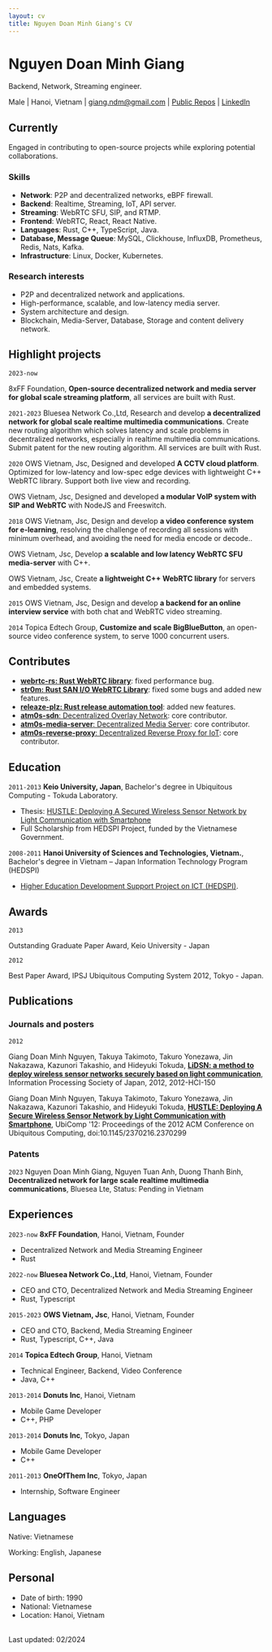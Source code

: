 ```yaml
---
layout: cv
title: Nguyen Doan Minh Giang's CV
---
```


# Nguyen Doan Minh Giang

Backend, Network, Streaming engineer.

<div id="webaddress">
Male
| Hanoi, Vietnam
| <a href="giang.ndm@gmail.com">giang.ndm@gmail.com</a>
| <a href="http://github.com/giangndm">Public Repos</a>
| <a href="https://www.linkedin.com/in/giangndm/">LinkedIn</a>
</div>

## Currently

Engaged in contributing to open-source projects while exploring potential collaborations.

### Skills

- **Network**: P2P and decentralized networks, eBPF firewall.
- **Backend**: Realtime, Streaming, IoT, API server.
- **Streaming**: WebRTC SFU, SIP, and RTMP.
- **Frontend**: WebRTC, React, React Native.
- **Languages**: Rust, C++, TypeScript, Java.
- **Database, Message Queue**: MySQL, Clickhouse, InfluxDB, Prometheus, Redis, Nats, Kafka.
- **Infrastructure**: Linux, Docker, Kubernetes.

### Research interests

- P2P and decentralized network and applications.
- High-performance, scalable, and low-latency media server.
- System architecture and design.
- Blockchain, Media-Server, Database, Storage and content delivery network.

## Highlight projects

`2023-now`

8xFF Foundation, **Open-source decentralized network and media server for global scale streaming platform**, all services are built with Rust.

`2021-2023`
Bluesea Network Co.,Ltd, Research and develop **a decentralized network for global scale realtime multimedia communications**. Create new routing algorithm which solves latency and scale problems in decentralized networks, especially in realtime multimedia communications. Submit patent for the new routing algorithm. All services are built with Rust.

`2020`
OWS Vietnam, Jsc, Designed and developed **A CCTV cloud platform**. Optimized for low-latency and low-spec edge devices with lightweight C++ WebRTC library. Support both live view and recording.

OWS Vietnam, Jsc, Designed and developed **a modular VoIP system with SIP and WebRTC** with NodeJS and Freeswitch.

`2018`
OWS Vietnam, Jsc, Design and develop **a video conference system for e-learning**, resolving the challenge of recording all sessions with minimum overhead, and avoiding the need for media encode or decode..

OWS Vietnam, Jsc, Develop **a scalable and low latency WebRTC SFU media-server** with C++.

OWS Vietnam, Jsc, Create **a lightweight C++ WebRTC library** for servers and embedded systems.

`2015`
OWS Vietnam, Jsc, Design and develop **a backend for an online interview service** with both chat and WebRTC video streaming.

`2014`
Topica Edtech Group, **Customize and scale BigBlueButton**, an open-source video conference system, to serve 1000 concurrent users.

## Contributes

- [**webrtc-rs: Rust WebRTC library**](https://github.com/webrtc-rs/webrtc): fixed performance bug.
- [**str0m: Rust SAN I/O WebRTC Library**](https://github.com/algesten/str0m): fixed some bugs and added new features.
- [**releaze-plz: Rust release automation tool**](https://github.com/MarcoIeni/release-plz): added new features.
- [**atm0s-sdn**: Decentralized Overlay Network](https://github.com/8xff/atm0s-sdn): core contributor.
- [**atm0s-media-server**: Decentralized Media Server](https://github.com/8xff/atm0s-media-server): core contributor.
- [**atm0s-reverse-proxy**: Decentralized Reverse Proxy for IoT](https://github.com/8xff/atm0s-reverse-proxy): core contributor.

## Education

`2011-2013`
**Keio University, Japan**, Bachelor's degree in Ubiquitous Computing - Tokuda Laboratory.

- Thesis: [HUSTLE: Deploying A Secured Wireless Sensor Network by Light Communication with Smartphone](https://www.sfc.wide.ad.jp/thesis/2012/files/spider-publish-thesis.pdf)
- Full Scholarship from HEDSPI Project, funded by the Vietnamese Government.

`2008-2011`
**Hanoi University of Sciences and Technologies, Vietnam.**, Bachelor's degree in Vietnam – Japan Information Technology Program (HEDSPI)

- [Higher Education Development Support Project on ICT (HEDSPI)](https://soict.hust.edu.vn/innovation/en/hedspi%E3%81%AB%E3%81%A4%E3%81%84%E3%81%A6%E3%80%80-2).

## Awards

`2013`

Outstanding Graduate Paper Award, Keio University - Japan

`2012`

Best Paper Award, IPSJ Ubiquitous Computing System 2012, Tokyo - Japan.

## Publications

### Journals and posters

`2012`

Giang Doan Minh Nguyen, Takuya Takimoto, Takuro Yonezawa, Jin Nakazawa, Kazunori Takashio, and Hideyuki Tokuda,
[**LiDSN: a method to deploy wireless sensor networks securely based on light communication**](https://ipsj.ixsq.nii.ac.jp/ej/index.php?active_action=repository_view_main_item_detail&page_id=13&block_id=8&item_id=86230&item_no=1), Information Processing Society of Japan, 2012, 2012-HCI-150

Giang Doan Minh Nguyen, Takuya Takimoto, Takuro Yonezawa, Jin Nakazawa, Kazunori Takashio, and Hideyuki Tokuda,
[**HUSTLE: Deploying A Secure Wireless Sensor Network by Light Communication with Smartphone**](https://dl.acm.org/doi/10.1145/2370216.2370299), UbiComp '12: Proceedings of the 2012 ACM Conference on Ubiquitous Computing, doi:10.1145/2370216.2370299

### Patents

`2023`
Nguyen Doan Minh Giang, Nguyen Tuan Anh, Duong Thanh Binh, **Decentralized network for large scale realtime multimedia communications**, Bluesea Lte, Status: Pending in Vietnam

## Experiences

`2023-now`
**8xFF Foundation**, Hanoi, Vietnam, Founder

- Decentralized Network and Media Streaming Engineer
- Rust

`2022-now`
**Bluesea Network Co.,Ltd**, Hanoi, Vietnam, Founder

- CEO and CTO, Decentralized Network and Media Streaming Engineer
- Rust, Typescript

`2015-2023`
**OWS Vietnam, Jsc**, Hanoi, Vietnam, Founder

- CEO and CTO, Backend, Media Streaming Engineer
- Rust, Typescript, C++, Java

`2014`
**Topica Edtech Group**, Hanoi, Vietnam

- Technical Engineer, Backend, Video Conference
- Java, C++

`2013-2014`
**Donuts Inc**, Hanoi, Vietnam

- Mobile Game Developer
- C++, PHP

`2013-2014`
**Donuts Inc**, Tokyo, Japan

- Mobile Game Developer
- C++

`2011-2013`
**OneOfThem Inc**, Tokyo, Japan

- Internship, Software Engineer

## Languages

Native: Vietnamese

Working: English, Japanese

## Personal

- Date of birth: 1990
- National: Vietnamese
- Location: Hanoi, Vietnam

<br/>Last updated: 02/2024<br/><br/>
